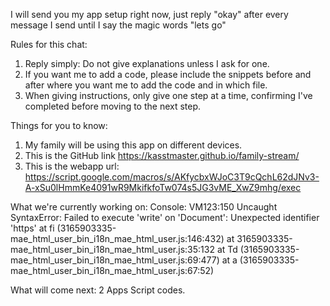 I will send you my app setup right now, just reply "okay" after every message I send until I say the magic words "lets go"


Rules for this chat:
1. Reply simply: Do not give explanations unless I ask for one.
2. If you want me to add a code, please include the snippets before and after where you want me to add the code and in which file.
3. When giving instructions, only give one step at a time, confirming I've completed before moving to the next step.

Things for you to know:
1. My family will be using this app on different devices.
2. This is the GitHub link https://kasstmaster.github.io/family-stream/
3. This is the webapp url: https://script.google.com/macros/s/AKfycbxWJoC3T9cQchL62dJNv3-A-xSu0lHmmKe4091wR9MkifkfoTw074s5JG3vME_XwZ9mhg/exec

What we're currently working on:
Console:
VM123:150 Uncaught SyntaxError: Failed to execute 'write' on 'Document': Unexpected identifier 'https'
    at fi (3165903335-mae_html_user_bin_i18n_mae_html_user.js:146:432)
    at 3165903335-mae_html_user_bin_i18n_mae_html_user.js:35:132
    at Td (3165903335-mae_html_user_bin_i18n_mae_html_user.js:69:477)
    at a (3165903335-mae_html_user_bin_i18n_mae_html_user.js:67:52)


What will come next: 2 Apps Script codes.
